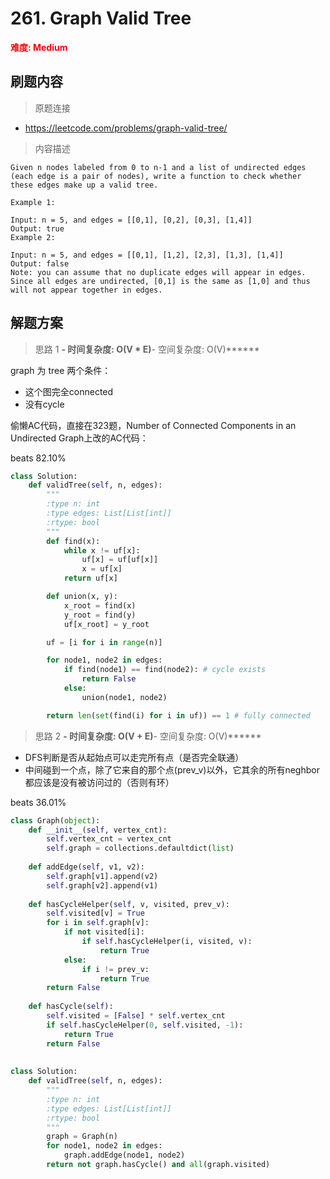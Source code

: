 # 261. Graph Valid Tree

**<font color=red>难度: Medium</font>**

## 刷题内容

> 原题连接

* https://leetcode.com/problems/graph-valid-tree/

> 内容描述

```
Given n nodes labeled from 0 to n-1 and a list of undirected edges (each edge is a pair of nodes), write a function to check whether these edges make up a valid tree.

Example 1:

Input: n = 5, and edges = [[0,1], [0,2], [0,3], [1,4]]
Output: true
Example 2:

Input: n = 5, and edges = [[0,1], [1,2], [2,3], [1,3], [1,4]]
Output: false
Note: you can assume that no duplicate edges will appear in edges. Since all edges are undirected, [0,1] is the same as [1,0] and thus will not appear together in edges.
```

## 解题方案

> 思路 1
******- 时间复杂度: O(V * E)******- 空间复杂度: O(V)******

graph 为 tree 两个条件：

- 这个图完全connected
- 没有cycle

偷懒AC代码，直接在323题，Number of Connected Components in an Undirected Graph上改的AC代码：

beats 82.10%

```python
class Solution:
    def validTree(self, n, edges):
        """
        :type n: int
        :type edges: List[List[int]]
        :rtype: bool
        """
        def find(x):
            while x != uf[x]:
                uf[x] = uf[uf[x]]
                x = uf[x]
            return uf[x]

        def union(x, y):
            x_root = find(x)
            y_root = find(y)
            uf[x_root] = y_root

        uf = [i for i in range(n)]

        for node1, node2 in edges:
            if find(node1) == find(node2): # cycle exists
                return False
            else:
                union(node1, node2)

        return len(set(find(i) for i in uf)) == 1 # fully connected
```

> 思路 2
******- 时间复杂度: O(V + E)******- 空间复杂度: O(V)******

- DFS判断是否从起始点可以走完所有点（是否完全联通）
- 中间碰到一个点，除了它来自的那个点(prev_v)以外，它其余的所有neghbor都应该是没有被访问过的（否则有环）

beats 36.01%

```python
class Graph(object):
    def __init__(self, vertex_cnt):
        self.vertex_cnt = vertex_cnt
        self.graph = collections.defaultdict(list)
        
    def addEdge(self, v1, v2):
        self.graph[v1].append(v2)
        self.graph[v2].append(v1)
        
    def hasCycleHelper(self, v, visited, prev_v):
        self.visited[v] = True
        for i in self.graph[v]:
            if not visited[i]:
                if self.hasCycleHelper(i, visited, v):
                    return True
            else:
                if i != prev_v:
                    return True
        return False
    
    def hasCycle(self):
        self.visited = [False] * self.vertex_cnt
        if self.hasCycleHelper(0, self.visited, -1): 
            return True
        return False
                
        
class Solution:
    def validTree(self, n, edges):
        """
        :type n: int
        :type edges: List[List[int]]
        :rtype: bool
        """
        graph = Graph(n)
        for node1, node2 in edges:
            graph.addEdge(node1, node2)
        return not graph.hasCycle() and all(graph.visited)
```





